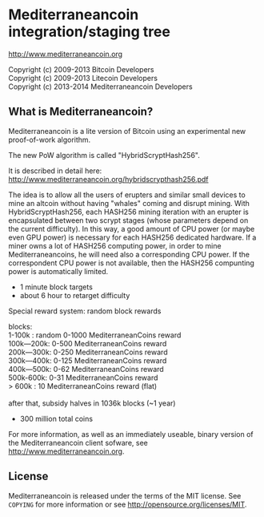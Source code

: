 Mediterraneancoin integration/staging tree
================================

http://www.mediterraneancoin.org

Copyright (c) 2009-2013 Bitcoin Developers<br/>
Copyright (c) 2009-2013 Litecoin Developers<br/>
Copyright (c) 2013-2014 Mediterraneancoin Developers<br/>

What is Mediterraneancoin?
----------------

Mediterraneancoin is a lite version of Bitcoin using an experimental new proof-of-work algorithm.

The new PoW algorithm is called "HybridScryptHash256".

It is described in detail here: http://www.mediterraneancoin.org/hybridscrypthash256.pdf

The idea is to allow all the users of erupters and similar small devices to mine an altcoin without having "whales" coming and disrupt mining.
With HybridScryptHash256, each HASH256 mining iteration with an erupter is encapsulated between two scrypt stages (whose parameters depend on the current difficulty).
In this way, a good amount of CPU power (or maybe even GPU power) is necessary for each HASH256 dedicated hardware.
If a miner owns a lot of HASH256 computing power, in order to mine Mediterraneancoins, he will need also a corresponding CPU power.
If the correspondent CPU power is not available, then the HASH256 compunting power is automatically limited.



 - 1 minute block targets
 - about 6 hour to retarget difficulty

Special reward system: random block rewards

blocks:<br/>
1-100k   : random 0-1000 MediterraneanCoins reward<br/>
100k—200k: 0-500 MediterraneanCoins reward<br/>
200k—300k: 0-250 MediterraneanCoins reward<br/>
300k—400k: 0-125 MediterraneanCoins reward<br/>
400k—500k: 0-62 MediterraneanCoins reward<br/>
500k-600k: 0-31 MediterraneanCoins reward<br/>
&gt; 600k : 10 MediterraneanCoins reward (flat)<br/>
<br/>
after that, subsidy halves in 1036k blocks (~1 year)<br/>

 - 300 million total coins
 

For more information, as well as an immediately useable, binary version of
the Mediterraneancoin client sofware, see http://www.mediterraneancoin.org.

License
-------

Mediterraneancoin is released under the terms of the MIT license. See `COPYING` for more
information or see http://opensource.org/licenses/MIT.



